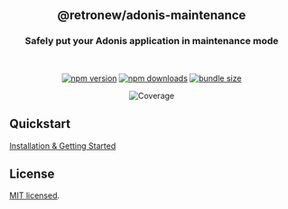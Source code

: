 <div align="center">
<br/>

## @retronew/adonis-maintenance

### Safely put your Adonis application in maintenance mode

<br/>
</div>

<div align="center">

<!-- automd:badges color="brightgreen" license name="@retronew/adonis-maintenance" bundlephobia packagephobia -->

[![npm version](https://img.shields.io/npm/v/@retronew/adonis-maintenance?color=brightgreen)](https://npmjs.com/package/@retronew/adonis-maintenance)
[![npm downloads](https://img.shields.io/npm/dm/@retronew/adonis-maintenance?color=brightgreen)](https://npm.chart.dev/@retronew/adonis-maintenance)
[![bundle size](https://img.shields.io/bundlephobia/minzip/@retronew/adonis-maintenance?color=brightgreen)](https://bundlephobia.com/package/@retronew/adonis-maintenance)

<!-- /automd -->

<!-- automd:coverage -->

![Coverage](https://img.shields.io/badge/coverage-0%25-red)

<!-- /automd -->

</div>

## Quickstart

[Installation & Getting Started](https://friendsofadonis.github.io/docs/maintenance/getting-started)

## License

[MIT licensed](LICENSE.md).
